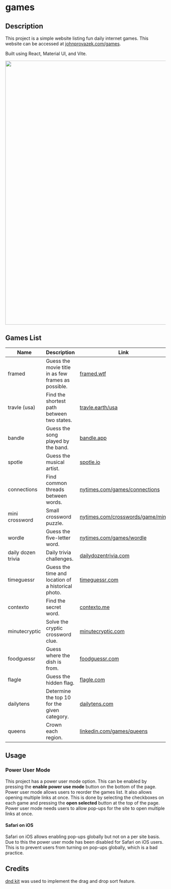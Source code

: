# games

## Description

This project is a simple website listing fun daily internet games. This website can be accessed at
[johnprovazek.com/games](https://www.johnprovazek.com/games).

Built using React, Material UI, and Vite.

<div align="center">
  <picture>
    <img src="https://repository-images.githubusercontent.com/896580628/8abe1e12-e043-4aa6-9ee0-3a4fc9db5db6" width="830px">
  </picture>
</div>

## Games List

| Name               | Description                                         | Link                                                                             |
| ------------------ | --------------------------------------------------- | -------------------------------------------------------------------------------- |
| framed             | Guess the movie title in as few frames as possible. | [framed.wtf](https://framed.wtf/)                                                |
| travle (usa)       | Find the shortest path between two states.          | [travle.earth/usa](https://travle.earth/usa)                                     |
| bandle             | Guess the song played by the band.                  | [bandle.app](https://bandle.app/)                                                |
| spotle             | Guess the musical artist.                           | [spotle.io](https://spotle.io/)                                                  |
| connections        | Find common threads between words.                  | [nytimes.com/games/connections](https://www.nytimes.com/games/connections)       |
| mini crossword     | Small crossword puzzle.                             | [nytimes.com/crosswords/game/mini](https://www.nytimes.com/crosswords/game/mini) |
| wordle             | Guess the five-letter word.                         | [nytimes.com/games/wordle](https://www.nytimes.com/games/wordle/index.html)      |
| daily dozen trivia | Daily trivia challenges.                            | [dailydozentrivia.com](https://dailydozentrivia.com/)                            |
| timeguessr         | Guess the time and location of a historical photo.  | [timeguessr.com](https://timeguessr.com/)                                        |
| contexto           | Find the secret word.                               | [contexto.me](https://contexto.me/)                                              |
| minutecryptic      | Solve the cryptic crossword clue.                   | [minutecryptic.com](https://www.minutecryptic.com/)                              |
| foodguessr         | Guess where the dish is from.                       | [foodguessr.com](https://www.foodguessr.com)                                     |
| flagle             | Guess the hidden flag.                              | [flagle.com](https://flagle-game.com/daily)                                      |
| dailytens          | Determine the top 10 for the given category.        | [dailytens.com](https://dailytens.com/)                                          |
| queens             | Crown each region.                                  | [linkedin.com/games/queens](https://www.linkedin.com/games/queens/)              |

## Usage

### Power User Mode

This project has a power user mode option. This can be enabled by pressing the **enable power use mode** button on the bottom of the page.
Power user mode allows users to reorder the games list.
It also allows opening multiple links at once.
This is done by selecting the checkboxes on each game and pressing the **open selected** button at the top of the page.
Power user mode needs users to allow pop-ups for the site to open multiple links at once.

#### Safari on iOS

Safari on iOS allows enabling pop-ups globally but not on a per site basis.
Due to this the power user mode has been disabled for Safari on iOS users.
This is to prevent users from turning on pop-ups globally, which is a bad practice.

## Credits

[dnd kit](https://dndkit.com/) was used to implement the drag and drop sort feature.
